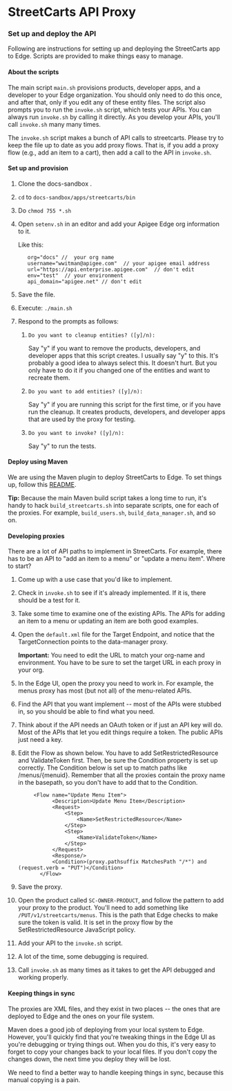 # StreetCarts API Proxy

### Set up and deploy the API

Following are instructions for setting up and deploying the StreetCarts app to Edge. Scripts are provided to make things easy to manage. 


#### About the scripts

The main script `main.sh` provisions products, developer apps, and a developer to your Edge organization. You should only need to do this once, and after that, only if you edit any of these entity files. The script also prompts you to run the `invoke.sh` script, which tests your APIs. You can always run `invoke.sh` by calling it directly. As you develop your APIs, you'll call `invoke.sh` many many times.

The `invoke.sh` script makes a bunch of API calls to streetcarts. Please try to keep the file up to date as you add proxy flows. That is, if you add a proxy flow (e.g., add an item to a cart), then add a call to the API in `invoke.sh`.

#### Set up and provision

1. Clone the docs-sandbox .
2. `cd` to `docs-sandbox/apps/streetcarts/bin`
3. Do `chmod 755 *.sh`
4. Open `setenv.sh` in an editor and add your Apigee Edge org information to it. 

    Like this:
    ```
       org="docs" //  your org name
       username="wwitman@apigee.com"  // your apigee email address
       url="https://api.enterprise.apigee.com"  // don't edit
       env="test"  // your environment
       api_domain="apigee.net" // don't edit
    ```

5. Save the file.
4. Execute: `./main.sh`
5. Respond to the prompts as follows:

   1. `Do you want to cleanup entities? ([y]/n):`

       Say "y" if you want to remove the products, developers, and developer apps that this script creates. I usually say "y" to this. It's probably a good idea to always select this. It doesn't hurt. But you only have to do it if you changed one of the entities and want to recreate them. 

   2. `Do you want to add entities? ([y]/n):`

       Say "y" if you are running this script for the first time, or if you have run the cleanup. It creates products, developers, and developer apps that are used by the proxy for testing. 

   3. `Do you want to invoke? ([y]/n):`

       Say "y" to run the tests. 


#### Deploy using Maven

We are using the Maven plugin to deploy StreetCarts to Edge. To set things up, follow this [README](https://github.com/apigee/docs-sandbox/tree/master/apps/streetcarts/proxies/src/gateway). 

**Tip:** Because the main Maven build script takes a long time to run, it's handy to hack `build_streetcarts.sh` into separate scripts, one for each of the proxies. For example, `build_users.sh`, `build_data_manager.sh`, and so on.

#### Developing proxies

There are a lot of API paths to implement in StreetCarts. For example, there has to be an API to "add an item to a menu" or "update a menu item". Where to start?

1. Come up with a use case that you'd like to implement. 
2. Check in `invoke.sh` to see if it's already implemented. If it is, there should be a test for it. 
3. Take some time to examine one of the existing APIs. The APIs for adding an item to a menu or updating an item are both good examples. 
4. Open the `default.xml` file for the Target Endpoint, and notice that the TargetConnection points to the data-manager proxy. 

    **Important:** You need to edit the URL to match your org-name and environment. You have to be sure to set the target URL in each proxy in your org. 

4. In the Edge UI, open the proxy you need to work in. For example, the menus proxy has most (but not all) of the menu-related APIs. 
5. Find the API that you want implement -- most of the APIs were stubbed in, so you should be able to find what you need.
6. Think about if the API needs an OAuth token or if just an API key will do. Most of the APIs that let you edit things require a token. The public APIs just need a key.
7. Edit the Flow as shown below. You have to add SetRestrictedResource and ValidateToken first. Then, be sure the Condition property is set up correctly. The Condition below is set up to match paths like /menus/{menuid}. Remember that all the proxies contain the proxy name in the basepath, so you don't have to add that to the Condition. 

     ```
          <Flow name="Update Menu Item">
                <Description>Update Menu Item</Description>
                <Request>
                    <Step>
                        <Name>SetRestrictedResource</Name>
                    </Step>
                    <Step>
                        <Name>ValidateToken</Name>
                    </Step>
                </Request>
                <Response/>
                <Condition>(proxy.pathsuffix MatchesPath "/*") and (request.verb = "PUT")</Condition>
            </Flow>
     ```

8. Save the proxy.
9. Open the product called `SC-OWNER-PRODUCT`, and follow the pattern to add your proxy to the product. You'll need to add something like `/PUT/v1/streetcarts/menus`. This is the path that Edge checks to make sure the token is valid. It is set in the proxy flow by the SetRestrictedResource JavaScript policy. 
10. Add your API to the `invoke.sh` script.
11. A lot of the time, some debugging is required. 
11. Call `invoke.sh` as many times as it takes to get the API debugged and working properly. 

#### Keeping things in sync

The proxies are XML files, and they exist in two places -- the ones that are deployed to Edge and the ones on your file system. 

Maven does a good job of deploying from your local system to Edge. However, you'll quickly find that you're tweaking things in the Edge UI as you're debugging or trying things out. When you do this, it's very easy to forget to copy your changes back to your local files. If you don't copy the changes down, the next time you deploy they will be lost. 

We need to find a better way to handle keeping things in sync, because this manual copying is a pain. 


